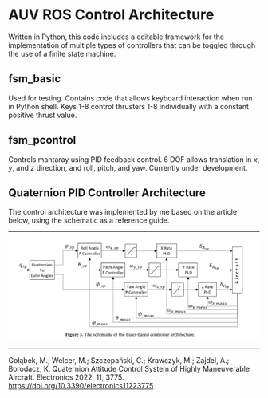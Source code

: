 # AUV ROS Control Architecture

Written in Python, this code includes a editable framework for the implementation of multiple types of controllers that can be toggled through the use of a finite state machine. 

## fsm_basic

Used for testing. Contains code that allows keyboard interaction when run in Python shell. Keys 1-8 control thrusters 1-8 individually with a constant positive thrust value.

## fsm_pcontrol

Controls mantaray using PID feedback control. 6 DOF allows translation in *x*, *y*, and *z* direction, and roll, pitch, and yaw. Currently under development.

## Quaternion PID Controller Architecture

The control architecture was implemented by me based on the article below, using the schematic as a reference guide. 

---
![Controller Architecture](/sub-control-ros/quaternion_controller_architecture.png)

---

Gołąbek, M.; Welcer, M.; Szczepański, C.; Krawczyk, M.; Zajdel, A.; Borodacz, K. Quaternion Attitude Control System of Highly Maneuverable Aircraft. Electronics 2022, 11, 3775. https://doi.org/10.3390/electronics11223775


